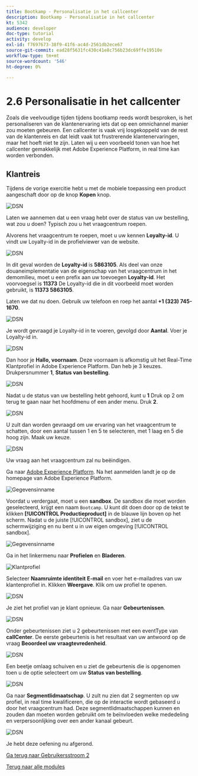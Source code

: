 ```yaml
---
title: Bootkamp - Personalisatie in het callcenter
description: Bootkamp - Personalisatie in het callcenter
kt: 5342
audience: developer
doc-type: tutorial
activity: develop
exl-id: f7697673-38f9-41f6-ac4d-2561db2ece67
source-git-commit: ead28f5631fc430c41e8c756b23dc69ffe19510e
workflow-type: tm+mt
source-wordcount: '546'
ht-degree: 0%

---
```


# 2.6 Personalisatie in het callcenter

Zoals die veelvoudige tijden tijdens bootkamp reeds wordt besproken, is het personaliseren van de klantenervaring iets dat op een omnichannel manier zou moeten gebeuren. Een callcenter is vaak vrij losgekoppeld van de rest van de klantenreis en dat leidt vaak tot frustrerende klantenervaringen, maar het hoeft niet te zijn. Laten wij u een voorbeeld tonen van hoe het callcenter gemakkelijk met Adobe Experience Platform, in real time kan worden verbonden.

## Klantreis

Tijdens de vorige exercitie hebt u met de mobiele toepassing een product aangeschaft door op de knop **Kopen** knop.

![DSN](./images/app20.png)

Laten we aannemen dat u een vraag hebt over de status van uw bestelling, wat zou u doen? Typisch zou u het vraagcentrum roepen.

Alvorens het vraagcentrum te roepen, moet u uw kennen **Loyalty-id**. U vindt uw Loyalty-id in de profielviewer van de website.

![DSN](./images/cc1.png)

In dit geval worden de **Loyalty-id** is **5863105**. Als deel van onze douaneimplementatie van de eigenschap van het vraagcentrum in het demomilieu, moet u een prefix aan uw toevoegen **Loyalty-id**. Het voorvoegsel is **11373** De Loyalty-id die in dit voorbeeld moet worden gebruikt, is **11373 5863105**.

Laten we dat nu doen. Gebruik uw telefoon en roep het aantal **+1 (323) 745-1670**.

![DSN](./images/cc2.png)

Je wordt gevraagd je Loyalty-id in te voeren, gevolgd door **Aantal**. Voer je Loyalty-id in.

![DSN](./images/cc3.png)

Dan hoor je **Hallo, voornaam**. Deze voornaam is afkomstig uit het Real-Time Klantprofiel in Adobe Experience Platform. Dan heb je 3 keuzes. Drukpersnummer **1**, **Status van bestelling**.

![DSN](./images/cc4.png)

Nadat u de status van uw bestelling hebt gehoord, kunt u **1** Druk op 2 om terug te gaan naar het hoofdmenu of een ander menu. Druk **2**.

![DSN](./images/cc5.png)

U zult dan worden gevraagd om uw ervaring van het vraagcentrum te schatten, door een aantal tussen 1 en 5 te selecteren, met 1 laag en 5 die hoog zijn. Maak uw keuze.

![DSN](./images/cc6.png)

Uw vraag aan het vraagcentrum zal nu beëindigen.

Ga naar [Adobe Experience Platform](https://experience.adobe.com/platform). Na het aanmelden landt je op de homepage van Adobe Experience Platform.

![Gegevensinname](./images/home.png)

Voordat u verdergaat, moet u een **sandbox**. De sandbox die moet worden geselecteerd, krijgt een naam ``Bootcamp``. U kunt dit doen door op de tekst te klikken **[!UICONTROL Productieproduct]** in de blauwe lijn boven op het scherm. Nadat u de juiste [!UICONTROL sandbox], ziet u de schermwijziging en nu bent u in uw eigen omgeving [!UICONTROL sandbox].

![Gegevensinname](./images/sb1.png)

Ga in het linkermenu naar **Profielen** en **Bladeren**.

![Klantprofiel](./images/homemenu.png)

Selecteer **Naamruimte identiteit** **E-mail** en voer het e-mailadres van uw klantenprofiel in. Klikken **Weergave**. Klik om uw profiel te openen.

![DSN](./images/cc7.png)

Je ziet het profiel van je klant opnieuw. Ga naar **Gebeurtenissen**.

![DSN](./images/cc8.png)

Onder gebeurtenissen ziet u 2 gebeurtenissen met een eventType van **callCenter**. De eerste gebeurtenis is het resultaat van uw antwoord op de vraag **Beoordeel uw vraagtevredenheid**.

![DSN](./images/cc9.png)

Een beetje omlaag schuiven en u ziet de gebeurtenis die is opgenomen toen u de optie selecteert om uw **Status van bestelling**.

![DSN](./images/cc10.png)

Ga naar **Segmentlidmaatschap**. U zult nu zien dat 2 segmenten op uw profiel, in real time kwalificeren, die op de interactie wordt gebaseerd u door het vraagcentrum had. Deze segmentlidmaatschappen kunnen en zouden dan moeten worden gebruikt om te beïnvloeden welke mededeling en verpersoonlijking over een ander kanaal gebeurt.

![DSN](./images/cc11.png)

Je hebt deze oefening nu afgerond.

[Ga terug naar Gebruikersstroom 2](./uc2.md)

[Terug naar alle modules](../../overview.md)
